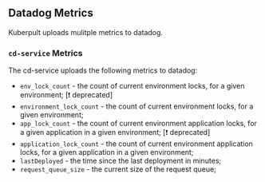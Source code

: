 ## Datadog Metrics
Kuberpult uploads mulitple metrics to datadog.

### `cd-service` Metrics
The cd-service uploads the following metrics to datadog:
* `env_lock_count` - the count of current environment locks, for a given environment; \[❗ deprecated\]
* `environment_lock_count` - the count of current environment locks, for a given environment;
* `app_lock_count` - the count of current environment application locks, for a given application in a given environment; \[❗ deprecated\]
* `application_lock_count` - the count of current environment application locks, for a given application in a given environment;
* `lastDeployed` - the time since the last deployment in minutes;
* `request_queue_size` - the current size of the request queue;

